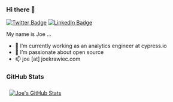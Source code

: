 ### Hi there 👋

[![Twitter Badge](https://img.shields.io/badge/Twitter-Profile-informational?style=flat&logo=twitter&logoColor=white&color=1CA2F1)](https://twitter.com/simply-joe-llc)
[![LinkedIn Badge](https://img.shields.io/badge/LinkedIn-Profile-informational?style=flat&logo=linkedin&logoColor=white&color=0D76A8)](https://www.linkedin.com/in/joseph-krawiec/)

My name is Joe ...
- 🔭 I’m currently working as an analytics engineer at cypress.io 
- 🌱 I’m passionate about open source 
- 📫 joe [at] joekrawiec.com

### GitHub Stats
<a href="https://github.com/simply-joe">
  <img align="center" style="margin:0.5rem" src="https://github-readme-stats.vercel.app/api?username=simply-joe&show_icons=true&line_height=27&count_private=true&title_color=ffffff&text_color=c9cacc&icon_color=4AB097&bg_color=1A2B34" alt="Joe's GitHub Stats" />
</a>
<br>
